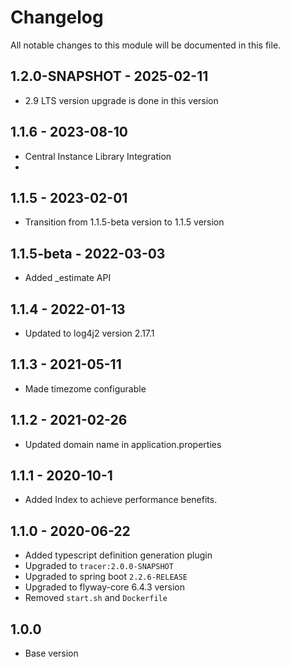 # Changelog
All notable changes to this module will be documented in this file.

## 1.2.0-SNAPSHOT - 2025-02-11
- 2.9 LTS version upgrade is done in this version

## 1.1.6 - 2023-08-10

- Central Instance Library Integration
- 
## 1.1.5 - 2023-02-01

- Transition from 1.1.5-beta version to 1.1.5 version

## 1.1.5-beta - 2022-03-03

- Added _estimate API 

## 1.1.4 - 2022-01-13

- Updated to log4j2 version 2.17.1

## 1.1.3 - 2021-05-11

- Made timezome configurable

## 1.1.2 - 2021-02-26

- Updated domain name in application.properties

## 1.1.1 - 2020-10-1

- Added Index to achieve performance benefits.

## 1.1.0 - 2020-06-22
- Added typescript definition generation plugin
- Upgraded to `tracer:2.0.0-SNAPSHOT`
- Upgraded to spring boot `2.2.6-RELEASE`
- Upgraded to flyway-core 6.4.3 version
- Removed `start.sh` and `Dockerfile`

## 1.0.0

- Base version
